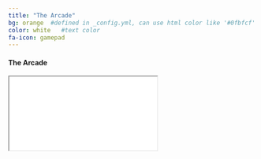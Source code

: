 ```yaml
---
title: "The Arcade"
bg: orange  #defined in _config.yml, can use html color like '#0fbfcf'
color: white   #text color
fa-icon: gamepad
---
```


#### The Arcade

<div class="icontain">
  <iframe src="//www.youtube.com/embed/AuoH0vz3Mqk" allowfullscreen></iframe>
</div>